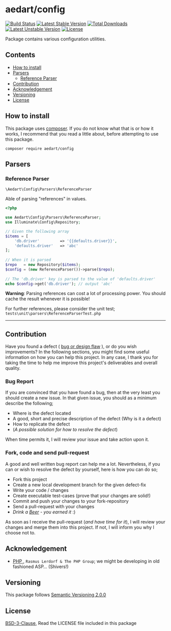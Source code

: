 # aedart/config

[![Build Status](https://travis-ci.org/aedart/config.svg?branch=master)](https://travis-ci.org/aedart/config)
[![Latest Stable Version](https://poser.pugx.org/aedart/config/v/stable)](https://packagist.org/packages/aedart/config)
[![Total Downloads](https://poser.pugx.org/aedart/config/downloads)](https://packagist.org/packages/aedart/config)
[![Latest Unstable Version](https://poser.pugx.org/aedart/config/v/unstable)](https://packagist.org/packages/aedart/config)
[![License](https://poser.pugx.org/aedart/config/license)](https://packagist.org/packages/aedart/config)

Package contains various configuration utilities.

## Contents

* [How to install](#how-to-install)
* [Parsers](#parsers)
  * [Reference Parser](#reference-parser)
* [Contribution](#contribution)
* [Acknowledgement](#acknowledgement)
* [Versioning](#versioning)
* [License](#license)

## How to install

This package uses [composer](https://getcomposer.org/). If you do not know what that is or how it works, I recommend that you read a little about, before attempting to use this package.

```console
composer require aedart/config
```

## Parsers

### Reference Parser

`\Aedart\Config\Parsers\ReferenceParser`

Able of parsing "references" in values.

```php
<?php

use Aedart\Config\Parsers\ReferenceParser;
use Illuminate\Config\Repository;

// Given the following array
$items = [
    'db.driver'         => '{{defaults.driver}}',
    'defaults.driver'   => 'abc'
];
 
// When it is parsed
$repo   = new Repository($items);
$config = (new ReferenceParser())->parse($repo);
 
// The 'db.driver' key is parsed to the value of 'defaults.driver'
echo $config->get('db.driver'); // output 'abc'
```

**Warning**: Parsing references can cost a lot of processing power. You should cache the result whenever it is possible!

For further references, please consider the unit test; `tests\unit\parsers\ReferenceParserTest.php`

--------------------------

## Contribution

Have you found a defect ( [bug or design flaw](https://en.wikipedia.org/wiki/Software_bug) ), or do you wish improvements? In the following sections, you might find some useful information
on how you can help this project. In any case, I thank you for taking the time to help me improve this project's deliverables and overall quality.

### Bug Report

If you are convinced that you have found a bug, then at the very least you should create a new issue. In that given issue, you should as a minimum describe the following;

* Where is the defect located
* A good, short and precise description of the defect (Why is it a defect)
* How to replicate the defect
* (_A possible solution for how to resolve the defect_)

When time permits it, I will review your issue and take action upon it.

### Fork, code and send pull-request

A good and well written bug report can help me a lot. Nevertheless, if you can or wish to resolve the defect by yourself, here is how you can do so;

* Fork this project
* Create a new local development branch for the given defect-fix
* Write your code / changes
* Create executable test-cases (prove that your changes are solid!)
* Commit and push your changes to your fork-repository
* Send a pull-request with your changes
* _Drink a [Beer](https://en.wikipedia.org/wiki/Beer) - you earned it_ :)

As soon as I receive the pull-request (_and have time for it_), I will review your changes and merge them into this project. If not, I will inform you why I choose not to.

## Acknowledgement

* [ PHP ](http://php.net/), `Rasmus Lerdorf & The PHP Group`; we might be developing in old fashioned ASP… (Shivers!)


## Versioning

This package follows [Semantic Versioning 2.0.0](http://semver.org/)

## License

[BSD-3-Clause](http://spdx.org/licenses/BSD-3-Clause), Read the LICENSE file included in this package
